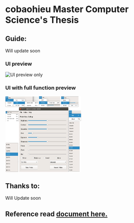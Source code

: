 # cobaohieu Master Computer Science's Thesis

## Guide:
Will update soon

### UI preview
<img class="alignnone size-full wp-image-487" src="https://cobaohieu.github.io/thesis/images/UI_only.png" alt="UI preview only" width="240" height="240" />

### UI with full function preview
<img class="alignnone size-full wp-image-487" src="https://github.com/cobaohieu/thesis/blob/master/images/UI_full_func.png" alt="UI with full fucntion preview" width="240" height="240" />

## Thanks to:
Will Update soon

## Reference read <a href="https://cobaohieu.github.io/thesis/doc publish/master-thesis.pdf">document here.</a>
